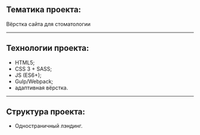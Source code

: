 ## Тематика проекта:
Вёрстка сайта для стоматологии
___
## Технологии проекта:
+ HTML5;
+ CSS 3 + SASS;
+ JS (ES6+);
+ Gulp/Webpack;
+ адаптивная вёрстка.
___
## Структура проекта:
- Одностраничный лэндинг.